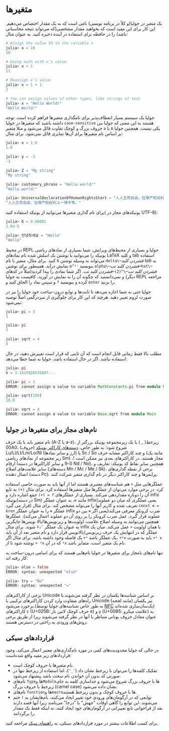 # متغیرها

یک متغیر در جولیا(و کلاً در برنامه نویسی) نامی است که به یک مقدار اختصاص می‌دهیم. این کار برای این مفید است که بخواهید مقدار مشخصی(که می‌تواند نتیجه محاسباتی باشد) را در حافظه برای استفاده در آینده ذخیره کنید. به عنوان مثال:

```julia
# Assign the value 10 to the variable x
julia> x = 10
10

# Doing math with x's value
julia> x + 1
11

# Reassign x's value
julia> x = 1 + 1
2

# You can assign values of other types, like strings of text
julia> x = "Hello World!"
"Hello World!"
```
جولیا یک سیستم بسیار انعطاف‌پذیر برای نامگذاری متغیرها فراهم کرده است. توجه داشته باشید که متغیرها در جولیا `case-sensitive` هستند به این معنی که جولیا بین حروف بزرگ و کوچک تفاوت قائل می‌شود و مثلا متغیر `a` با `A` یکی نیست. همچنین جولیا بر اساس نام متغیرها برای آن‌ها تمایزی قائل نمی‌شود. برای مثال:

```julia
julia> x = 1.0
1.0

julia> y = -3
-3

julia> Z = "My string"
"My string"

julia> customary_phrase = "Hello world!"
"Hello world!"

julia> UniversalDeclarationOfHumanRightsStart = "人人生而自由，在尊严和权利上一律平等。"
"人人生而自由，在尊严和权利上一律平等。"
```

برای نام گذاری متغیرها می‌توانید از یونیکد استفاده کنید( یونیکدهای مجاز در UTF-8):

```julia
julia> δ = 0.00001
1.0e-5

julia> 안녕하세요 = "Hello"
"Hello"
```

در محیط REPL جولیا و بسیاری از محیط‌های ویرایش، شما بسیاری از نمادهای ریاضی یونیکد را می‌توانید با نوشتن بک اسلش شده نام نمادهای LaTeX و کلید tab استفاده کنید. برای مثال، متغیر با نام `δ` می‌تواند به وسیله نوشتن `delta\`–_فشردن کلید tab_ به نمایش درآید. همینطور برای نوشتن `α̂⁽²⁾` بنویسید `alpha\`–_فشردن کلید تب_–`hat\`–_فشردن کلید تب_–`\^(2)`–_فشردن کلید تب_. اگر شما نمادی را پیدا کردید(مثلاً در کدهای دیگر) و نمی‌دانستید که چگونه آن را به نمایش در آورید، کافیست به جولیا REPL مراجعه کرده و بنویسید `?` و سپس نماد را الحاق کنید و `enter` را بزنید. 


جولیا حتی به شما اجازه می‌دهد تا ثابت‌ها و توابع درون-ساخت خود جولیا را نیز در صورت لزوم تغییر دهید. هرچند که این کار برای جلوگیری از سردرگمی اصلاً توصیه نمی‌شود:

```julia
julia> pi = 3
3

julia> pi
3

julia> sqrt = 4
4
```

مطلب بالا فقط زمانی قابل انجام است که آن ثابتی که قرار است تغییرش دهید، در حال استفاده نباشد. اگر در حال استفاده باشد، جولیا به شما خطا می‌دهد:

```julia
julia> pi
π = 3.1415926535897...

julia> pi = 3
ERROR: cannot assign a value to variable MathConstants.pi from module Main

julia> sqrt(100)
10.0

julia> sqrt = 4
ERROR: cannot assign a value to variable Base.sqrt from module Main
```

## نام‌های مجاز برای متغیرها در جولیا

نام متغیر باید با یک حرف (A-Z یا a-z)، زیرخط( _ ) یا یک زیرمجموعه یونیکد بزرگتر از 00A0، شروع شود؛ به طور خاص، [دسته‌های کاراکتر یونیکد](http://www.fileformat.info/info/unicode/category/index.htm) (حروف) Lu/Ll/Lt/Lm/Lo/Nl یا (ارز و سایر نمادها) Sc / So و چند کاراکتر مشابه حرف (مانند یک زیر مجموعه از نمادهای ریاضی Sm) مجاز هستند. در کاراکترهای بعدی نیز ممکن است !، ارقام (0-9 و سایر کاراکترها در دسته Nd / No)، همچنین سایر نقاط کد یونیکد: تعاریف و سایر علامت‌های اصلاح (دسته‌های Mn / Mc / Me / Sk)، برخی از نقطه گذاری‌های اتصال دهنده (دسته Pc)، پرایمزها و چند کاراکتر دیگر در نام گذاری متغیر شرکت کنند.

عملگرهایی مثل `+` هم شناسه‌های معتبری هستند اما از آنها باید به صورت خاصی استفاده کرد. در برخی موارد می‌توان از عملگرها مثل متغیرها استفاده کرد. برای مثال `(+)` به تابع جمع اشاره دارد و `(+) = f` آن را دوباره مقداردهی می‌کند. بسیاری از عملگرهای infix یونیکد(در دسته Sm) مانند `⊕`، به عنوان عملگر infix(یعنی عملگری که میان دو عملوند قرار می گیرد) تعریف شده و کاربر آنها را می‌تواند مشخص کند. برای مثال `const ⊗ = kron` عملگر `⊗` را به عنوان عملگر infix ضرب کرونکر معرفی می‌کند(یعنی اگر `⊗` بین دو عملوند قرار گیرد، عمل ضرب کرونکر را بر روی آن دو عملوند اعمال می‌کند). عملگرها همچنین می‌توانند به وسیله اصلاح علامت، اولویت‌ها و زیرنویس‌ها/بالا نویس‌ها جایگزین شوند. برای مثال `+̂ₐ″` به عنوان یک عملگر infix با همان اولویت `+` عمل می‌کند.
 میان یک عملگر که در انتهایش یک حرف زیرنویس‌/بالانویس‌ قرار دارد و نام متغیر بعد از آن باید یک فاصله وجود داشته باشد. برای مثال اگر  `+ᵃ` یک عملگر باشد،  `+ᵃx`  باید به صورت `+ᵃ x` نوشته شود تا از `+ ᵃx` که در آن `ᵃx` نام یک متغیر است، متمایز باشد.

تنها نام‌های نامجاز برای متغیرها در جولیا نام‌هایی هستند که برای اسامی درون-ساخت به کار رفته اند:

```julia
julia> else = false
ERROR: syntax: unexpected "else"

julia> try = "No"
ERROR: syntax: unexpected "="
```

برخی از کاراکترهای Unicode بر اساس شناسه‌ها یکسان در نظر گرفته می‌شوند.با راه‌های متفاوت وارد کردن کاراکترهای ترکیبی با Unicode (مانند لحجه) نیز یکسان برخورد می‌شود.(به طور خاص شناسه‌های جولیا توسط [NFC](http://www.macchiato.com/unicode/nfc-faq) یک‌سان‌سازی شده‌اند)
کاراکترهای `ɛ` (U+025B: حرف کوچک لاتین باز e) و `µ` (U+00B5: علامت میکرو) به عنوان معادل حروف یونانی متناظر با آنها در نظر گرفته می‌شوند زیرا از طریق برخی روش‌های ورودی به راحتی در دسترس هستند.

## قراردادهای سبکی

در حالی که جولیا محدودیت‌های کمی در مورد نام‌گذاری‌های معتبر اعمال می‌کند، وجود قراردادهای زیر مفید واقع شده‌است:

  * نام متغیرها با حروف کوچک است.
  * تفکیک کلمه‌ها را می‌توان با زیرخط نشان داد (`'_'`)، اما استفاده از زیرخط تنها در صورتی که بدون آن خواندن نام سخت باشد پیشنهاد می‌شود.
  * نام‌های `Type`ها و`Module`ها با حروف بزرگ شروع می‌شود و جداسازی کلمه به جای زیرخط با حروف بزرگ (camel case) نشان داده می‌شود.
  * نام‌های `function`ها و`macro`ها با حروف کوچک و بدون زیرخط هستند.
  * توابعی که در آرگومان‌های ورودی خود تغییر ایجاد می‌کنند، نام‌هایشان به `!` ختم می‌شوند. این توابع را گاهی اوقات "جهش" یا "درجا" می‌نامند زیرا آنها قصد دارند بعد از فراخوانی تابع تغییراتی در آرگومان‌های خود ایجاد کنند، نه اینکه فقط یک مقدار را برگردانند.

برای کسب اطلاعات بیشتر در مورد قراردادهای سبکی، به [راهنمای سبک](style-guide.html) مراجعه کنید.
